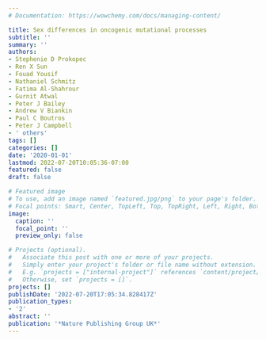 ```yaml
---
# Documentation: https://wowchemy.com/docs/managing-content/

title: Sex differences in oncogenic mutational processes
subtitle: ''
summary: ''
authors:
- Stephenie D Prokopec
- Ren X Sun
- Fouad Yousif
- Nathaniel Schmitz
- Fatima Al-Shahrour
- Gurnit Atwal
- Peter J Bailey
- Andrew V Biankin
- Paul C Boutros
- Peter J Campbell
- ' others'
tags: []
categories: []
date: '2020-01-01'
lastmod: 2022-07-20T10:05:36-07:00
featured: false
draft: false

# Featured image
# To use, add an image named `featured.jpg/png` to your page's folder.
# Focal points: Smart, Center, TopLeft, Top, TopRight, Left, Right, BottomLeft, Bottom, BottomRight.
image:
  caption: ''
  focal_point: ''
  preview_only: false

# Projects (optional).
#   Associate this post with one or more of your projects.
#   Simply enter your project's folder or file name without extension.
#   E.g. `projects = ["internal-project"]` references `content/project/deep-learning/index.md`.
#   Otherwise, set `projects = []`.
projects: []
publishDate: '2022-07-20T17:05:34.828417Z'
publication_types:
- '2'
abstract: ''
publication: '*Nature Publishing Group UK*'
---
```

